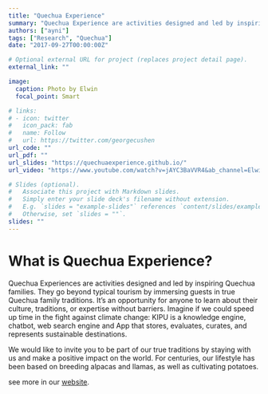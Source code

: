 ```yaml
---
title: "Quechua Experience"
summary: "Quechua Experience are activities designed and led by inspiring Quechua families. They go beyond typical tourism by immersing guests in true Quechua family traditions. It’s an opportunity for anyone to learn about their culture, traditions, or expertise without barriers."
authors: ["ayni"]
tags: ["Research", "Quechua"]
date: "2017-09-27T00:00:00Z"

# Optional external URL for project (replaces project detail page).
external_link: ""

image:
  caption: Photo by Elwin
  focal_point: Smart

# links:
# - icon: twitter
#   icon_pack: fab
#   name: Follow
#   url: https://twitter.com/georgecushen
url_code: ""
url_pdf: ""
url_slides: "https://quechuaexperience.github.io/"
url_video: "https://www.youtube.com/watch?v=jAYC3BaVVR4&ab_channel=ElwinHuaman"

# Slides (optional).
#   Associate this project with Markdown slides.
#   Simply enter your slide deck's filename without extension.
#   E.g. `slides = "example-slides"` references `content/slides/example-slides.md`.
#   Otherwise, set `slides = ""`.
slides: ""
---
```


# What is Quechua Experience?

Quechua Experiences are activities designed and led by inspiring Quechua families. They go beyond typical tourism by immersing guests in true Quechua family traditions. It’s an opportunity for anyone to learn about their culture, traditions, or expertise without barriers.
Imagine if we could speed up time in the fight against climate change:
KIPU is a knowledge engine, chatbot, web search engine and App that stores, evaluates, curates, and represents sustainable destinations.

We would like to invite you to be part of our true traditions by staying with us and make a positive impact on the world. For centuries, our lifestyle has been based on breeding alpacas and llamas, as well as cultivating potatoes.

see more in our [website](https://quechuaexperience.github.io/).